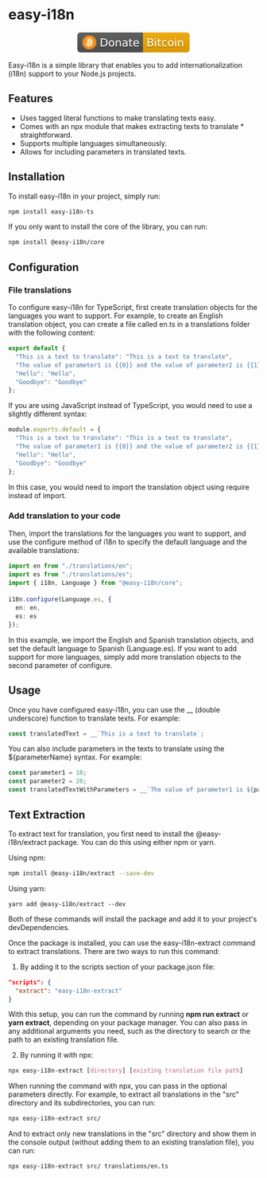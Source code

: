 # easy-i18n

<p align="center">
<a href="https://github.com/sky10p/easy-i18n/blob/master/doc/donate/donate.md" alt="Donate shield"><img src="./doc/donate/donate-bitcoin.svg" /></a>
</p>

Easy-i18n is a simple library that enables you to add internationalization (i18n) support to your Node.js projects.

## Features

* Uses tagged literal functions to make translating texts easy.
* Comes with an npx module that makes extracting texts to translate * straightforward.
* Supports multiple languages simultaneously.
* Allows for including parameters in translated texts.

## Installation

To install easy-i18n in your project, simply run:

```bash
npm install easy-i18n-ts
```

If you only want to install the core of the library, you can run:

```bash
npm install @easy-i18n/core
```

## Configuration

### File translations

To configure easy-i18n for TypeScript, first create translation objects for the languages you want to support. For example, to create an English translation object, you can create a file called en.ts in a translations folder with the following content:

```typescript
export default {
  "This is a text to translate": "This is a text to translate",
  "The value of parameter1 is {{0}} and the value of parameter2 is {{1}}": "The value of parameter1 is {{0}} and the value of parameter2 is {{1}}",
  "Hello": "Hello",
  "Goodbye": "Goodbye"
};

```

If you are using JavaScript instead of TypeScript, you would need to use a slightly different syntax:

```javascript
module.exports.default = {
  "This is a text to translate": "This is a text to translate",
  "The value of parameter1 is {{0}} and the value of parameter2 is {{1}}": "The value of parameter1 is {{0}} and the value of parameter2 is {{1}}",
  "Hello": "Hello",
  "Goodbye": "Goodbye"
};

```

In this case, you would need to import the translation object using require instead of import.

### Add translation to your code

Then, import the translations for the languages you want to support, and use the configure method of i18n to specify the default language and the available translations:

```typescript
import en from "./translations/en";
import es from "./translations/es";
import { i18n, Language } from "@easy-i18n/core";

i18n.configure(Language.es, {
  en: en,
  es: es
});
```

In this example, we import the English and Spanish translation objects, and set the default language to Spanish (Language.es). If you want to add support for more languages, simply add more translation objects to the second parameter of configure.

## Usage

Once you have configured easy-i18n, you can use the __ (double underscore) function to translate texts. For example:

```typescript
const translatedText = __`This is a text to translate`;
```

You can also include parameters in the texts to translate using the ${parameterName} syntax. For example:

```typescript
const parameter1 = 10;
const parameter2 = 20;
const translatedTextWithParameters = __`The value of parameter1 is ${parameter1} and the value of parameter2 is ${parameter2}`;

```

## Text Extraction

To extract text for translation, you first need to install the @easy-i18n/extract package. You can do this using either npm or yarn.

Using npm:

```bash
npm install @easy-i18n/extract --save-dev
```

Using yarn:

```
yarn add @easy-i18n/extract --dev
```

Both of these commands will install the package and add it to your project's devDependencies.

Once the package is installed, you can use the easy-i18n-extract command to extract translations. There are two ways to run this command:

1. By adding it to the scripts section of your package.json file:

```json
"scripts": {
  "extract": "easy-i18n-extract"
}
```

With this setup, you can run the command by running **npm run extract** or **yarn extract**, depending on your package manager. You can also pass in any additional arguments you need, such as the directory to search or the path to an existing translation file.

2. By running it with npx:

```css
npx easy-i18n-extract [directory] [existing translation file path]

```

When running the command with npx, you can pass in the optional parameters directly. For example, to extract all translations in the "src" directory and its subdirectories, you can run:

```css
npx easy-i18n-extract src/
```

And to extract only new translations in the "src" directory and show them in the console output (without adding them to an existing translation file), you can run:

```bash
npx easy-i18n-extract src/ translations/en.ts
```